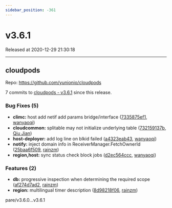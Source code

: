 ```yaml
---
sidebar_position: -361
---
```


# v3.6.1

Released at 2020-12-29 21:30:18

-----

## cloudpods

Repo: https://github.com/yunionio/cloudpods

7 commits to [cloudpods - v3.6.1](https://github.com/yunionio/cloudpods/compare/v3.6.0...v3.6.1) since this release.

### Bug Fixes (5)
- **climc:** host add netif add params bridge/interface ([7335875ef1](https://github.com/yunionio/cloudpods/commit/7335875ef110d43b81bdbb78562b5c9f78ea4232), [wanyaoqi](mailto:wanyaoqi@yunionyun.com))
- **cloudcommon:** splitable may not initialize underlying table ([732159137b](https://github.com/yunionio/cloudpods/commit/732159137b61d27c0766094ab47c3e1bf93b5b46), [Qiu Jian](mailto:qiujian@yunionyun.com))
- **host-deployer:** add log line on blkid failed ([a4323eab43](https://github.com/yunionio/cloudpods/commit/a4323eab43e24af74f83b95d0a399d719ba9e8dc), [wanyaoqi](mailto:wanyaoqi@yunionyun.com))
- **notify:** inject domain info in ReceiverManager.FetchOwnerId ([25baa6f509](https://github.com/yunionio/cloudpods/commit/25baa6f5095fb147288a8464fe14ef73b531df15), [rainzm](mailto:mjoycarry@gmail.com))
- **region,host:** sync status check block jobs ([d2ec564ccc](https://github.com/yunionio/cloudpods/commit/d2ec564ccc22fe18c27a3358f34dc8700bdb120a), [wanyaoqi](mailto:wanyaoqi@yunionyun.com))

### Features (2)
- **db:** progressive inspection when determining the required scope ([af274d7ad2](https://github.com/yunionio/cloudpods/commit/af274d7ad2877e8ec83bb9e0d69858b0942ea114), [rainzm](mailto:mjoycarry@gmail.com))
- **region:** multilingual timer description ([8d98218f06](https://github.com/yunionio/cloudpods/commit/8d98218f06275b4573be7899bdcc948f60665107), [rainzm](mailto:mjoycarry@gmail.com))

pare/v3.6.0...v3.6.1

